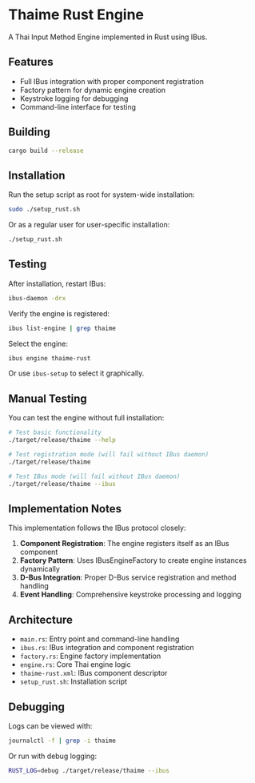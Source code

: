 # Thaime Rust Engine

A Thai Input Method Engine implemented in Rust using IBus.

## Features

- Full IBus integration with proper component registration
- Factory pattern for dynamic engine creation
- Keystroke logging for debugging
- Command-line interface for testing

## Building

```bash
cargo build --release
```

## Installation

Run the setup script as root for system-wide installation:

```bash
sudo ./setup_rust.sh
```

Or as a regular user for user-specific installation:

```bash
./setup_rust.sh
```

## Testing

After installation, restart IBus:

```bash
ibus-daemon -drx
```

Verify the engine is registered:

```bash
ibus list-engine | grep thaime
```

Select the engine:

```bash
ibus engine thaime-rust
```

Or use `ibus-setup` to select it graphically.

## Manual Testing

You can test the engine without full installation:

```bash
# Test basic functionality
./target/release/thaime --help

# Test registration mode (will fail without IBus daemon)
./target/release/thaime

# Test IBus mode (will fail without IBus daemon)  
./target/release/thaime --ibus
```

## Implementation Notes

This implementation follows the IBus protocol closely:

1. **Component Registration**: The engine registers itself as an IBus component
2. **Factory Pattern**: Uses IBusEngineFactory to create engine instances dynamically
3. **D-Bus Integration**: Proper D-Bus service registration and method handling
4. **Event Handling**: Comprehensive keystroke processing and logging

## Architecture

- `main.rs`: Entry point and command-line handling
- `ibus.rs`: IBus integration and component registration
- `factory.rs`: Engine factory implementation
- `engine.rs`: Core Thai engine logic
- `thaime-rust.xml`: IBus component descriptor
- `setup_rust.sh`: Installation script

## Debugging

Logs can be viewed with:

```bash
journalctl -f | grep -i thaime
```

Or run with debug logging:

```bash
RUST_LOG=debug ./target/release/thaime --ibus
```